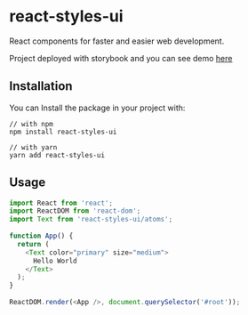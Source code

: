 # react-styles-ui

React components for faster and easier web development. 

Project deployed with storybook and you can see demo
[here](https://hovakimyan.github.io/react-ui/)

## Installation

You can Install the package in your project with:

```
// with npm
npm install react-styles-ui
 
// with yarn
yarn add react-styles-ui
```

## Usage

```javascript
import React from 'react';
import ReactDOM from 'react-dom';
import Text from 'react-styles-ui/atoms';
 
function App() {
  return (
    <Text color="primary" size="medium">
      Hello World
    </Text>
  );
}
 
ReactDOM.render(<App />, document.querySelector('#root'));
```
